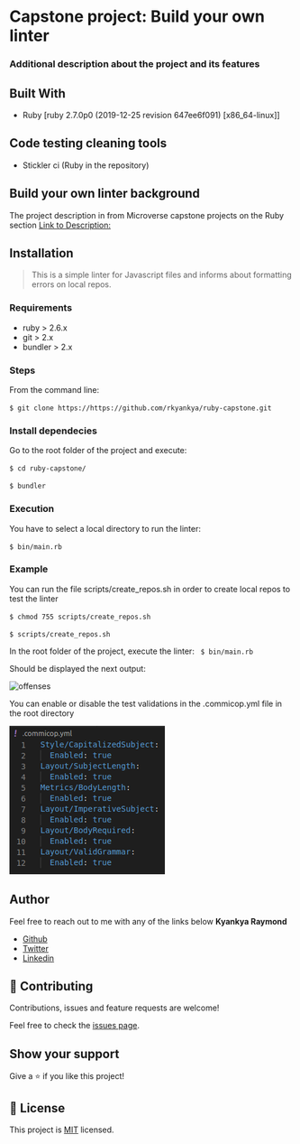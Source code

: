 
# Capstone project: Build your own linter

### Additional description about the project and its features

## Built With

- Ruby [ruby 2.7.0p0 (2019-12-25 revision 647ee6f091) [x86_64-linux]]


## Code testing cleaning tools

- Stickler ci (Ruby in the repository)

## Build your own linter background
The project description in from Microverse capstone projects on the Ruby section [Link to Description:](https://www.notion.so/Build-your-own-linter-b17a3c22f7b940c98ca1980250720769)

## Installation
> This is a simple linter for Javascript files and informs about formatting errors on local repos.
### Requirements

- ruby > 2.6.x
- git > 2.x
- bundler > 2.x

### Steps

From the command line:

   `$ git clone https://https://github.com/rkyankya/ruby-capstone.git`

### Install dependecies

Go to the root folder of the project and execute:

   `$ cd ruby-capstone/`

   `$ bundler`

### Execution

You have to select a local directory to run the linter:

   `$ bin/main.rb `
    
### Example
You can run the file scripts/create_repos.sh in order to create local repos to test the linter

`$ chmod 755 scripts/create_repos.sh`

`$ scripts/create_repos.sh`

In the root folder of the project, execute the linter:
   ` $ bin/main.rb`
   
Should be displayed the next output:

![offenses](./assets/offencese.png)

You can enable or disable the test validations in the .commicop.yml file in the root directory

![validations](./assets/validation.png)

## Author
Feel free to reach out to me with any of the links below
**Kyankya Raymond**
   

 - [Github](https://github.com/rkyankya)
 - [Twitter](https://twitter.com/rkyankya)
 - [Linkedin](https://www.linkedin.com/in/kyankya-raymond-79461215a/)

## 🤝 Contributing

Contributions, issues and feature requests are welcome!

Feel free to check the [issues page](https://github.com/rkyankya/ruby-capstone/issues).

## Show your support

Give a ⭐️ if you like this project!


## 📝 License

This project is [MIT](LICENSE) licensed.

